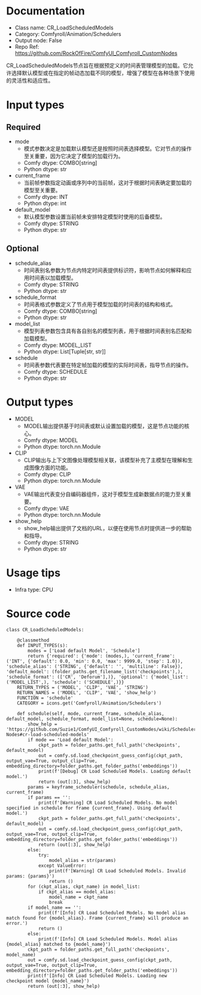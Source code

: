 # Documentation
- Class name: CR_LoadScheduledModels
- Category: Comfyroll/Animation/Schedulers
- Output node: False
- Repo Ref: https://github.com/RockOfFire/ComfyUI_Comfyroll_CustomNodes

CR_LoadScheduledModels节点旨在根据预定义的时间表管理模型的加载。它允许选择默认模型或在指定的帧动态加载不同的模型，增强了模型在各种场景下使用的灵活性和适应性。

# Input types
## Required
- mode
    - 模式参数决定是加载默认模型还是按照时间表选择模型。它对节点的操作至关重要，因为它决定了模型的加载行为。
    - Comfy dtype: COMBO[string]
    - Python dtype: str
- current_frame
    - 当前帧参数指定动画或序列中的当前帧，这对于根据时间表确定要加载的模型至关重要。
    - Comfy dtype: INT
    - Python dtype: int
- default_model
    - 默认模型参数设置当前帧未安排特定模型时使用的后备模型。
    - Comfy dtype: STRING
    - Python dtype: str
## Optional
- schedule_alias
    - 时间表别名参数为节点内特定时间表提供标识符，影响节点如何解释和应用时间表以加载模型。
    - Comfy dtype: STRING
    - Python dtype: str
- schedule_format
    - 时间表格式参数定义了节点用于模型加载的时间表的结构和格式。
    - Comfy dtype: COMBO[string]
    - Python dtype: str
- model_list
    - 模型列表参数包含具有各自别名的模型列表，用于根据时间表别名匹配和加载模型。
    - Comfy dtype: MODEL_LIST
    - Python dtype: List[Tuple[str, str]]
- schedule
    - 时间表参数代表要在特定帧加载的模型的实际时间表，指导节点的操作。
    - Comfy dtype: SCHEDULE
    - Python dtype: str

# Output types
- MODEL
    - MODEL输出提供基于时间表或默认设置加载的模型，这是节点功能的核心。
    - Comfy dtype: MODEL
    - Python dtype: torch.nn.Module
- CLIP
    - CLIP输出与上下文图像处理模型相关联，该模型补充了主模型在理解和生成图像方面的功能。
    - Comfy dtype: CLIP
    - Python dtype: torch.nn.Module
- VAE
    - VAE输出代表变分自编码器组件，这对于模型生成新数据点的能力至关重要。
    - Comfy dtype: VAE
    - Python dtype: torch.nn.Module
- show_help
    - show_help输出提供了文档的URL，以便在使用节点时提供进一步的帮助和指导。
    - Comfy dtype: STRING
    - Python dtype: str

# Usage tips
- Infra type: CPU

# Source code
```
class CR_LoadScheduledModels:

    @classmethod
    def INPUT_TYPES(s):
        modes = ['Load default Model', 'Schedule']
        return {'required': {'mode': (modes,), 'current_frame': ('INT', {'default': 0.0, 'min': 0.0, 'max': 9999.0, 'step': 1.0}), 'schedule_alias': ('STRING', {'default': '', 'multiline': False}), 'default_model': (folder_paths.get_filename_list('checkpoints'),), 'schedule_format': (['CR', 'Deforum'],)}, 'optional': {'model_list': ('MODEL_LIST',), 'schedule': ('SCHEDULE',)}}
    RETURN_TYPES = ('MODEL', 'CLIP', 'VAE', 'STRING')
    RETURN_NAMES = ('MODEL', 'CLIP', 'VAE', 'show_help')
    FUNCTION = 'schedule'
    CATEGORY = icons.get('Comfyroll/Animation/Schedulers')

    def schedule(self, mode, current_frame, schedule_alias, default_model, schedule_format, model_list=None, schedule=None):
        show_help = 'https://github.com/Suzie1/ComfyUI_Comfyroll_CustomNodes/wiki/Scheduler-Nodes#cr-load-scheduled-models'
        if mode == 'Load default Model':
            ckpt_path = folder_paths.get_full_path('checkpoints', default_model)
            out = comfy.sd.load_checkpoint_guess_config(ckpt_path, output_vae=True, output_clip=True, embedding_directory=folder_paths.get_folder_paths('embeddings'))
            print(f'[Debug] CR Load Scheduled Models. Loading default model.')
            return (out[:3], show_help)
        params = keyframe_scheduler(schedule, schedule_alias, current_frame)
        if params == '':
            print(f'[Warning] CR Load Scheduled Models. No model specified in schedule for frame {current_frame}. Using default model.')
            ckpt_path = folder_paths.get_full_path('checkpoints', default_model)
            out = comfy.sd.load_checkpoint_guess_config(ckpt_path, output_vae=True, output_clip=True, embedding_directory=folder_paths.get_folder_paths('embeddings'))
            return (out[:3], show_help)
        else:
            try:
                model_alias = str(params)
            except ValueError:
                print(f'[Warning] CR Load Scheduled Models. Invalid params: {params}')
                return ()
        for (ckpt_alias, ckpt_name) in model_list:
            if ckpt_alias == model_alias:
                model_name = ckpt_name
                break
        if model_name == '':
            print(f'[Info] CR Load Scheduled Models. No model alias match found for {model_alias}. Frame {current_frame} will produce an error.')
            return ()
        else:
            print(f'[Info] CR Load Scheduled Models. Model alias {model_alias} matched to {model_name}')
        ckpt_path = folder_paths.get_full_path('checkpoints', model_name)
        out = comfy.sd.load_checkpoint_guess_config(ckpt_path, output_vae=True, output_clip=True, embedding_directory=folder_paths.get_folder_paths('embeddings'))
        print(f'[Info] CR Load Scheduled Models. Loading new checkpoint model {model_name}')
        return (out[:3], show_help)
```